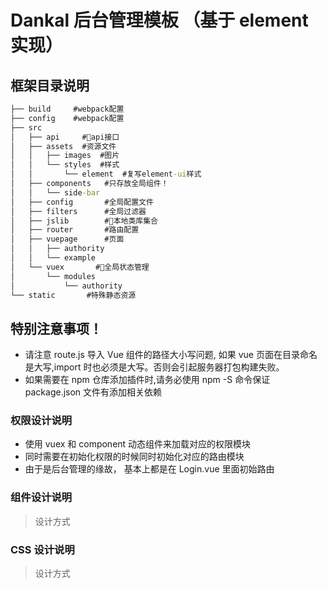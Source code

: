# Dankal 后台管理模板 （基于 element 实现）

## 框架目录说明

```cmd
├── build     #webpack配置
├── config    #webpack配置
├── src
│   ├── api     #api接口
│   ├── assets  #资源文件
│   │   ├── images  #图片
│   │   └── styles  #样式
│   │       └── element  #复写element-ui样式
│   ├── components   #只存放全局组件！
│   │   └── side-bar
│   ├── config       #全局配置文件
│   ├── filters      #全局过滤器
│   ├── jslib        #本地类库集合
│   ├── router       #路由配置
│   ├── vuepage      #页面
│   │   ├── authority
│   │   └── example
│   └── vuex       #全局状态管理
│       └── modules
│           └── authority
└── static       #特殊静态资源
```

## 特别注意事项！

- 请注意 route.js 导入 Vue 组件的路径大小写问题, 如果 vue 页面在目录命名是大写,import 时也必须是大写。否则会引起服务器打包构建失败。
- 如果需要在 npm 仓库添加插件时,请务必使用 npm -S 命令保证 package.json 文件有添加相关依赖

### 权限设计说明

- 使用 vuex 和 component 动态组件来加载对应的权限模块
- 同时需要在初始化权限的时候同时初始化对应的路由模块
- 由于是后台管理的缘故， 基本上都是在 Login.vue 里面初始路由

### 组件设计说明

> 设计方式

### CSS 设计说明

> 设计方式
